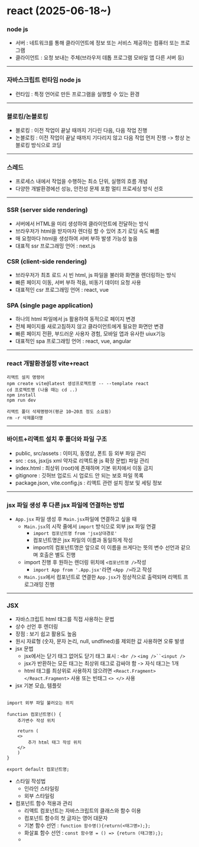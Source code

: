 # react (2025-06-18~)
### node js
- 서버 : 네트워크를 통해 클라이언트에 정보 또는 서비스 제공하는 컴퓨터 또는 프로그램
- 클라이언트 : 요청 보내는 주체(브라우저 데톱 프로그램 모바일 앱 다른 서버 등)
------
### 자바스크립트 런타임 node js
- 런타임 : 특정 언어로 만든 프로그램을 실행할 수 있는 환경
-----
### 블로킹/논블로킹
- 블로킹 : 이전 작업이 끝날 때까지 기다린 다음, 다음 작업 진행
- 논블로킹 : 이전 작업이 끝날 때까지 기다리지 않고 다음 작업 먼저 진행 -> 항상 논블로킹 방식으로 코딩
-----
### 스레드
- 프로세스 내에서 작업을 수행하는 최소 단위, 실행의 흐름 개념
- 다양한 개발환경에선 성능, 안전성 문제 포함 멀티 프로세싱 방식 선호
-----
### SSR (server side rendering)
- 서버에서 HTML을 미리 생성하여 클라이언트에 전달하는 방식
- 브라우저가 html을 받자마자 렌더링 할 수 있어 초기 로딩 속도 빠름
- 매 요청마다 html을 생성하여 서버 부하 발생 가능성 높음
- 대표적 ssr 프로그래밍 언어 : next.js
### CSR (client-side rendering)
- 브라우저가 최초 로드 시 빈 html, js 파일을 불러와 화면을 렌더링하는 방식
- 빠른 페이지 이동, 서버 부하 적음, 비동기 데이터 요청 사용
- 대표적인 csr 프로그래밍 언어 : react, vue
### SPA (single page application)
- 하나의 html 파일에서 js 활용하여 동적으로 페이지 변경
- 전체 페이지를 새로고침하지 않고 클라이언트에게 필요한 화면만 변경
- 빠른 페이지 전환, 부드러운 사용자 경험, 모바일 앱과 유사한 uiux기능
- 대표적인 spa 프로그래밍 언어 : react, vue, angular
-----
### react 개발환경설정 vite+react
```
리액트 설치 명령어
npm create vite@latest 생성프로젝트명 -- --template react
cd 프로젝트명 (나올 때는 cd ..)
npm install
npm run dev
```
```
리액트 폴더 삭제명령어(평균 10~20초 정도 소요됨)
rm -r 삭제폴더명
```
-----
### 바이트+리액트 설치 후 폴더와 파일 구조
- public, src/assets : 이미지, 동영상, 폰트 등 외부 파일 관리
- src : css, jsx(js xml 약자로 리액트용 js 확장 문법) 파일 관리
- index.html : 최상위 (root)에 존재하며 기본 위치에서 이동 금지
- gitignore : 깃허브 업로드 시 업로드 안 되는 보호 파일 목록
- package.json, vite.config.js : 리액트 관련 설치 정보 및 세팅 정보
-----
### jsx 파일 생성 후 다른 jsx 파일에 연결하는 방법
- `App.jsx` 파일 생성 후 `Main.jsx`파일에 연결하고 싶을 때
    - `Main.jsx`의 시작 줄에서 `import` 방식으로 외부 jsx 파일 연결
        - `import 컴포넌트명 from 'jsx상대경로'`
        - 컴포넌트명은 jsx 파일의 이름과 동일하게 작성
        - import의 컴포넌트명은 앞으로 이 이름을 쓰게다는 뜻의 변수 선언과 같으며 호출은 별도 진행
    - import 진행 후 원하는 렌더링 위치에 `<컴포넌트명 />`작성
        - `import App from '.App.jsx'`라면 `<App />`라고 작성
    - `Main.jsx`에서 컴포넌트로 연결한 `App.jsx`가 정상적으로 출력되며 리액트 프로그래밍 진행
------
### JSX
- 자바스크립트 html 태그를 직접 사용하는 문법
- 상수 선언 후 렌더링
- 장점 : 보기 쉽고 활용도 높음
- 원시 자료형 (숫자, 문자 논리, null, undfined)를 제외한 값 사용하면 오류 발생
- jsx 문법
    - jsx에서는 닫기 태그 없어도 닫기 태그 표시 : `<br />` `<img />``<input />`
    - jsx가 반환하는 모든 태그는 최상위 태그로 감싸야 함 -> 자식 태그는 1개
    - html 태그를 최상위로 사용하지 않으려면 `<React.Fragment> </React.Fragment>` 사용 또는 빈태그 `<> </>` 사용
- jsx 기본 모습, 템플릿
```

import 외부 파일 불러오는 위치

function 컴포넌트명() {
    추가변수 작성 위치

    return (
    <>
        추가 html 태그 작성 위치
    </>
    )
}

export default 컴포넌트명;

```
- 스타일 작성법
    - 인라인 스타일링
    - 외부 스타일링
- 컴포넌트 함수 적용과 관리
    - 리액트 컴포넌트는 자바스크립트의 클래스와 함수 이용
    - 컴포넌트 함수의 첫 글자는 영어 대문자
    - 기본 함수 선언 : `function 함수명(){return(<태그명>);};`
    - 화살표 함수 선언 : `const 함수명 = () => {return (태그명);};`
    - 